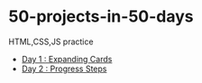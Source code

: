 # 50-projects-in-50-days
HTML,CSS,JS practice

- [Day 1 : Expanding Cards](50-projects-in-50-days/Day1-Expanding_Cards)
- [Day 2 : Progress Steps](50-projects-in-50-days/Day2-Progress_Steps)
